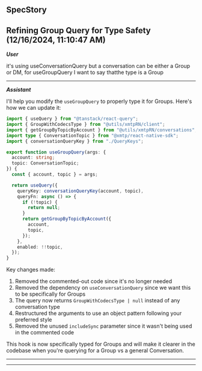 ## SpecStory

## Refining Group Query for Type Safety (12/16/2024, 11:10:47 AM)

_**User**_

it's using useConversationQuery but a conversation can be either a Group or DM, for useGroupQuery I want to say thatthe type is a Group

---

_**Assistant**_

I'll help you modify the `useGroupQuery` to properly type it for Groups. Here's how we can update it:

```typescript:queries/useGroupQuery.ts
import { useQuery } from "@tanstack/react-query";
import { GroupWithCodecsType } from "@utils/xmtpRN/client";
import { getGroupByTopicByAccount } from "@utils/xmtpRN/conversations";
import type { ConversationTopic } from "@xmtp/react-native-sdk";
import { conversationQueryKey } from "./QueryKeys";

export function useGroupQuery(args: { 
  account: string;
  topic: ConversationTopic;
}) {
  const { account, topic } = args;

  return useQuery({
    queryKey: conversationQueryKey(account, topic),
    queryFn: async () => {
      if (!topic) {
        return null;
      }
      return getGroupByTopicByAccount({
        account,
        topic,
      });
    },
    enabled: !!topic,
  });
}
```

Key changes made:
1. Removed the commented-out code since it's no longer needed
2. Removed the dependency on `useConversationQuery` since we want this to be specifically for Groups
3. The query now returns `GroupWithCodecsType | null` instead of any conversation type
4. Restructured the arguments to use an object pattern following your preferred style
5. Removed the unused `includeSync` parameter since it wasn't being used in the commented code

This hook is now specifically typed for Groups and will make it clearer in the codebase when you're querying for a Group vs a general Conversation.

---



---

